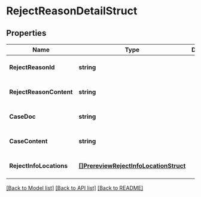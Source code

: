 # RejectReasonDetailStruct

## Properties
Name | Type | Description | Notes
------------ | ------------- | ------------- | -------------
**RejectReasonId** | **string** |  | [optional] [default to null]
**RejectReasonContent** | **string** |  | [optional] [default to null]
**CaseDoc** | **string** |  | [optional] [default to null]
**CaseContent** | **string** |  | [optional] [default to null]
**RejectInfoLocations** | [**[]PrereviewRejectInfoLocationStruct**](prereview_reject_info_location_struct.md) |  | [optional] [default to null]

[[Back to Model list]](../README.md#documentation-for-models) [[Back to API list]](../README.md#documentation-for-api-endpoints) [[Back to README]](../README.md)


